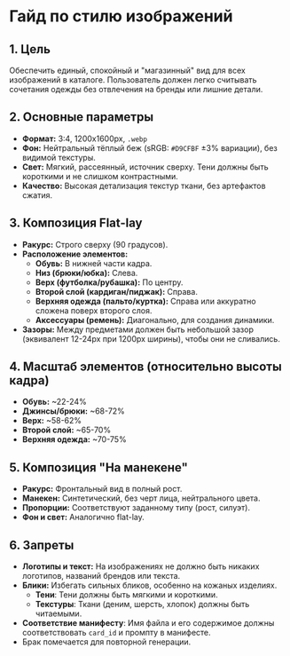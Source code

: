 # Гайд по стилю изображений

## 1. Цель

Обеспечить единый, спокойный и "магазинный" вид для всех изображений в каталоге. Пользователь должен легко считывать сочетания одежды без отвлечения на бренды или лишние детали.

## 2. Основные параметры

- **Формат:** 3:4, 1200x1600px, `.webp`
- **Фон:** Нейтральный тёплый беж (sRGB: `#D9CFBF` ±3% вариации), без видимой текстуры.
- **Свет:** Мягкий, рассеянный, источник сверху. Тени должны быть короткими и не слишком контрастными.
- **Качество:** Высокая детализация текстур ткани, без артефактов сжатия.

## 3. Композиция Flat-lay

- **Ракурс:** Строго сверху (90 градусов).
- **Расположение элементов:**
  - **Обувь:** В нижней части кадра.
  - **Низ (брюки/юбка):** Слева.
  - **Верх (футболка/рубашка):** По центру.
  - **Второй слой (кардиган/пиджак):** Справа.
  - **Верхняя одежда (пальто/куртка):** Справа или аккуратно сложена поверх второго слоя.
  - **Аксессуары (ремень):** Диагонально, для создания динамики.
- **Зазоры:** Между предметами должен быть небольшой зазор (эквивалент 12-24px при 1200px ширины), чтобы они не сливались.

## 4. Масштаб элементов (относительно высоты кадра)

- **Обувь:** ~22-24%
- **Джинсы/брюки:** ~68-72%
- **Верх:** ~58-62%
- **Второй слой:** ~65-70%
- **Верхняя одежда:** ~70-75%

## 5. Композиция "На манекене"

- **Ракурс:** Фронтальный вид в полный рост.
- **Манекен:** Синтетический, без черт лица, нейтрального цвета.
- **Пропорции:** Соответствуют заданному типу (рост, силуэт).
- **Фон и свет:** Аналогично flat-lay.

## 6. Запреты

- **Логотипы и текст:** На изображениях не должно быть никаких логотипов, названий брендов или текста.
- **Блики:** Избегать сильных бликов, особенно на кожаных изделиях.
    - **Тени**: Тени должны быть мягкими и короткими.
    - **Текстуры**: Ткани (деним, шерсть, хлопок) должны быть читаемыми.
- **Соответствие манифесту**: Имя файла и его содержимое должны соответствовать `card_id` и промпту в манифесте.
- Брак помечается для повторной генерации.

